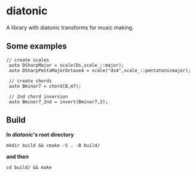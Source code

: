 # diatonic
A library with diatonic transforms for music making.

## Some examples

 ```
 // create scales
  auto DSharpMajor = scale(Ds,scale_::major);
  auto DSharpPentaMajorOctave4 = scale("ds4",scale_::pentatonicmajor);
  
  // create chords
  auto Bminor7 = chord(B,m7);
  
  // 2nd chord inversion
  auto Bminor7_2nd = invert(Bminor7,2);
```

## Build

**In *diatonic*'s root directory**

	mkdir build && cmake -S . -B build/

**and then**

	cd build/ && make